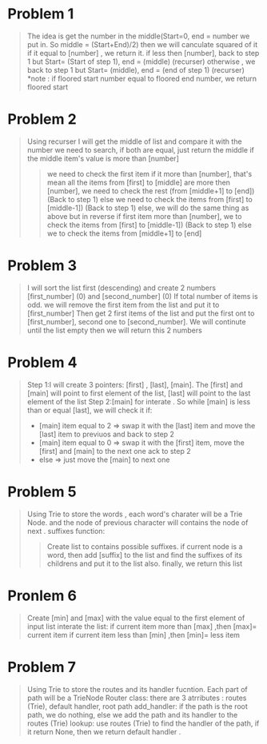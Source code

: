 # Problem 1

> The idea is get the number in the middle(Start=0, end = number we put in. So middle = (Start+End)/2) then we will canculate squared of it
> if it equal to [number] , we return it.
> if less then [number], back to step 1 but Start= (Start of step 1), end = (middle)  (recurser)
> otherwise , we back to step 1 but Start= (middle), end = (end of step 1) (recurser)
> *note : if floored start number equal to floored end number, we return floored start

# Problem 2

> Using recurser
> I will get the middle of list and compare it with the number we need to search, if both are equal, just return the middle
> if the middle item's value is more than [number]
>> we need to check the first item
>> if it more than [number], that's mean all the items from [first] to [middle] are more then [number], we need to check the rest (from [middle+1] to [end]) (Back to step 1)
>> else we need to check the items from [first] to [middle-1]) (Back to step 1)
> else, we will do the same thing as above but in reverse
>> if first item more than [number], we to check the items from [first] to [middle-1]) (Back to step 1)
>> else  we to check the items from [middle+1] to [end]


# Problem 3
> I will sort the list first (descending) and create 2 numbers [first_number] (0) and [second_number] (0)
> If total number of items is odd. we will remove the first item  from the list and put it to [first_number]
> Then get 2 first items of the list and put the first ont to [first_number], second one to [second_number]. We will continute until the list empty
> then we will return this 2 numbers

# Problem 4
> Step 1:I will create 3 pointers: [first] , [last], [main]. The [first] and [main] will point to first element of the list, [last] will point to the last element of the list
> Step 2:[main] for interate . So while [main] is less than or equal [last], we will check it if:
> * [main] item equal to 2 => swap it with the [last] item and move the [last] item to previuos and back to step 2
> * [main] item equal to 0 => swap it with the [first] item, move the [first] and [main] to the next one ack to step 2
> * else => just move the [main] to next one



# Problem 5
> Using Trie to store the words , each word's charater will be a Trie Node. and the node of previous character will contains the node of next .
> suffixes function:
>> Create list to contains possible suffixes.
>> if current node is a word, then add [suffix] to the list and find the suffixes of its childrens and put it to the list also. 
>> finally, we return this list

# Pronlem 6
> Create [min] and [max] with the value equal to the first element of input list
> interate the list:
> if current item more than [max] ,then [max]= current item
> if current item less than [min] ,then [min]= less item

# Problem 7
> Using Trie to store the routes and its handler fucntion.
> Each part of path will be a TrieNode
> Router class: there are 3 atrributes : routes (Trie), default handler, root path
> add_handler: if the path is the root path, we do nothing, else we add the path and its handler to the routes (Trie)
> lookup: use routes (Trie) to find the handler of the path, if it return None, then we return default handler .
